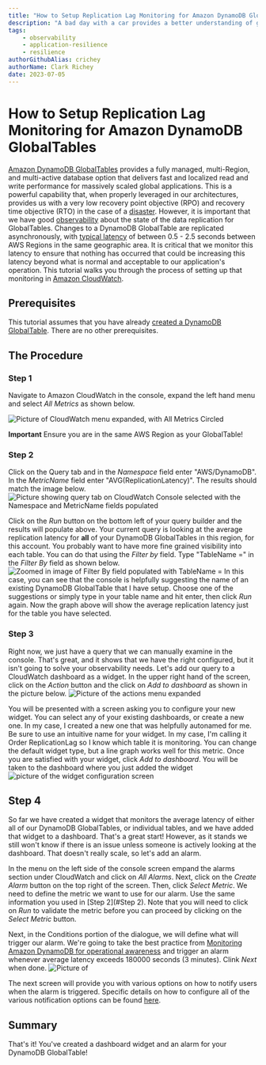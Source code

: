 ```yaml
---
title: "How to Setup Replication Lag Monitoring for Amazon DynamoDB GlobalTables"
description: "A bad day with a car provides a better understanding of gray failures"
tags:
    - observability
    - application-resilience
    - resilience
authorGithubAlias: crichey
authorName: Clark Richey
date: 2023-07-05
---
```


# How to Setup Replication Lag Monitoring for Amazon DynamoDB GlobalTables
[Amazon DynamoDB GlobalTables](https://docs.aws.amazon.com/amazondynamodb/latest/developerguide/GlobalTables.html) provides a fully managed, multi-Region, and multi-active database option that delivers fast and localized read and write performance for massively scaled global applications. This is a powerful capability that, when properly leveraged in our architectures, provides us with a very low recovery point objective (RPO) and recovery time objective (RTO) in the case of a [disaster](https://aws.amazon.com/what-is/disaster-recovery/). However, it is important that we have good [observability](https://aws.amazon.com/cloudops/monitoring-and-observability/) about the state of the data replication for GlobalTables. Changes to a DynamoDB GlobalTable are replicated asynchronously, with [typical latency](https://docs.aws.amazon.com/amazondynamodb/latest/developerguide/V2globaltables_HowItWorks.html) of between 0.5 - 2.5 seconds between AWS Regions in the same geographic area. It is critical that we monitor this latency to ensure that nothing has occurred that could be increasing this latency beyond what is normal and acceptable to our application's operation. This tutorial walks you through the process of setting up that monitoring in [Amazon CloudWatch](https://docs.aws.amazon.com/AmazonCloudWatch/latest/monitoring/WhatIsCloudWatch.html).
## Prerequisites
This tutorial assumes that you have already [created a DynamoDB GlobalTable](https://docs.aws.amazon.com/amazondynamodb/latest/developerguide/V2globaltables.tutorial.html). There are no other prerequisites.
## The Procedure
### Step 1
Navigate to Amazon CloudWatch in the console, expand the left hand menu and select *All Metrics* as shown below.

![Picture of CloudWatch menu expanded, with All Metrics Circled](./ss1.png)

**Important** Ensure you are in the same AWS Region as your GlobalTable! 
### Step 2
Click on the Query tab and in the *Namespace* field enter "AWS/DynamoDB". In the *MetricName* field enter "AVG(ReplicationLatency)". The results should match the image below.
![Picture showing query tab on CloudWatch Console selected with the Namespace and MetricName fields populated](./ss2.png)

Click on the *Run* button on the bottom left of your query builder and the results will populate above. Your current query is looking at the average replication latency for **all** of your DynamoDB GlobalTables in this region, for this account. You probably want to have more fine grained visibility into each table. You can do that using the *Filter by* field. Type "TableName =" in the *Filter By* field as shown below.
![Zoomed in image of Filter By field populated with TableName =](./ss4.png)
In this case, you can see that the console is helpfully suggesting the name of an existing DynamoDB GlobalTable that I have setup. Choose one of the suggestions or simply type in your table name and hit enter, then click *Run* again. Now the graph above will show the average replication latency just for the table you have selected.

### Step 3
Right now, we just have a query that we can manually examine in the console. That's great, and it shows that we have the right configured, but it isn't going to solve your observability needs. Let's add our query to a CloudWatch dashboard as a widget. In the upper right hand of the screen, click on the *Action* button and the click on *Add to dashboard* as shown in the picture below.
![Picture of the actions menu expanded](./ss3.png)

You will be presented with a screen asking you to configure your new widget. You can select any of your existing dashboards, or create a new one. In my case, I created a new one that was helpfully autonamed for me. Be sure to use an intuitive name for your widget. In my case, I'm calling it Order ReplicationLag so I know which table it is monitoring. You can change the default widget type, but a line graph works well for this metric. Once you are satisfied with your widget, click *Add to dashboard*. You will be taken to the dashboard where you just added the widget
![picture of the widget configuration screen](./ss5.png)
## Step 4
So far we have created a widget that monitors the average latency of either all of our DynamoDB GlobalTables, or individual tables, and we have added that widget to a dashboard. That's a great start! However, as it stands we still won't know if there is an issue unless someone is actively looking at the dashboard. That doesn't really scale, so let's add an alarm.

In the menu on the left side of the console screen empand the alarms section under CloudWatch and click on *All Alarms*. Next, click on the *Create Alarm* button on the top right of the screen. Then, click *Select Metric*. We need to define the metric we want to use for our alarm. Use the same information you used in [Step 2](#Step 2). Note that you will need to click on *Run* to validate the metric before you can proceed by clicking on the *Select Metric* button.

Next, in the Conditions portion of the dialogue, we will define what will trigger our alarm. We're going to take the best practice from [Monitoring Amazon DynamoDB for operational awareness](https://aws.amazon.com/blogs/database/monitoring-amazon-dynamodb-for-operational-awareness/) and trigger an alarm whenever average latency exceeds 180000 seconds (3 minutes). Clink *Next* when done. 
![Picture of ](./ss6.png)

The next screen will provide you with various options on how to notify users when the alarm is triggered. Specific details on how to configure all of the various notification options can be found [here](https://docs.aws.amazon.com/AmazonCloudWatch/latest/monitoring/AlarmThatSendsEmail.html).

## Summary
That's it! You've created a dashboard widget and an alarm for your DynamoDB GlobalTable!